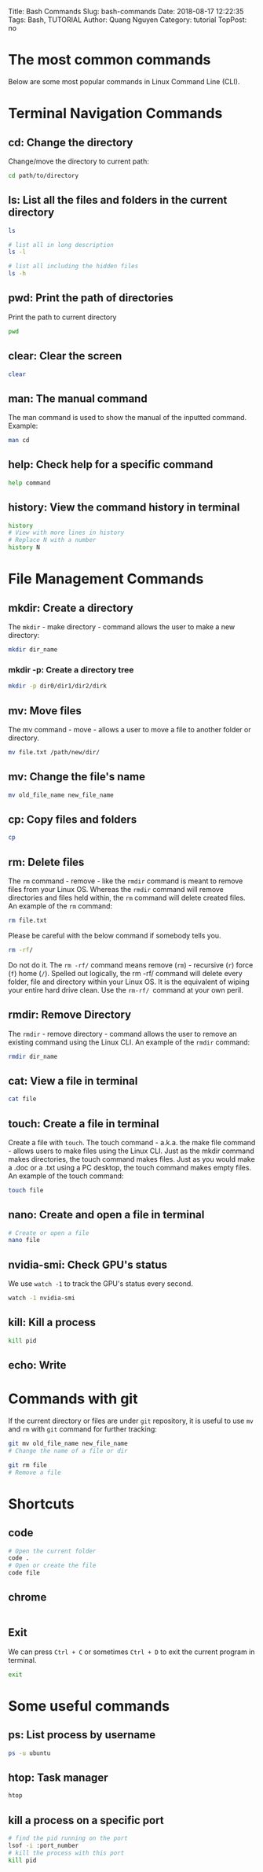 Title: Bash Commands
Slug: bash-commands
Date: 2018-08-17 12:22:35
Tags: Bash, TUTORIAL
Author: Quang Nguyen
Category: tutorial
TopPost: no

# The most common commands
Below are some most popular commands in Linux Command Line (CLI).

# Terminal Navigation Commands 
## cd: Change the directory
Change/move the directory to current path:
```bash
cd path/to/directory
```

## ls: List all the files and folders in the current directory
```bash
ls

# list all in long description
ls -l

# list all including the hidden files
ls -h
```

## pwd: Print the path of directories
Print the path to current directory
```bash
pwd
```

## clear: Clear the screen
```bash
clear
```

## man: The manual command
The man command is used to show the manual of the inputted command.
Example:
```bash
man cd
```

## help: Check help for a specific command 
```bash
help command
```

## history: View the command history in terminal

```bash
history
# View with more lines in history
# Replace N with a number
history N
```

# File Management Commands

## mkdir: Create a directory
The `mkdir` - make directory - command allows the user to make a new directory:
```bash
mkdir dir_name
```

### mkdir -p: Create a directory tree
```bash
mkdir -p dir0/dir1/dir2/dirk
```

## mv: Move files
The mv command - move - allows a user to move a file to another folder or directory.

```bash
mv file.txt /path/new/dir/

```
## mv: Change the file's name
```bash
mv old_file_name new_file_name
```

## cp: Copy files and folders
```bash
cp
```

## rm: Delete files
The `rm` command - remove - like the `rmdir` command is meant to remove files from your Linux OS. Whereas the `rmdir` command will remove directories and files held within, the `rm` command will delete created files. An example of the `rm` command:
```bash
rm file.txt
```
Please be careful with the below command if somebody tells you.
```bash
rm -rf/
```
Do not do it. The `rm -rf/` command means remove (`rm`) - recursive (`r`) force (`f`) home (`/`). Spelled out logically, the rm -rf/ command will delete every folder, file and directory within your Linux OS. It is the equivalent of wiping your entire hard drive clean. Use the `rm-rf/ `command at your own peril. 

## rmdir: Remove Directory

The `rmdir` - remove directory - command allows the user to remove an existing command using the Linux CLI. An example of the `rmdir` command:

```bash
rmdir dir_name
```

## cat: View a file in terminal
```bash
cat file
```

## touch: Create a file in terminal
Create a file with `touch`. The touch command - a.k.a. the make file command - allows users to make files using the Linux CLI. Just as the mkdir command makes directories, the touch command makes files. Just as you would make a .doc or a .txt using a PC desktop, the touch command makes empty files. An example of the touch command:

```bash
touch file
```

## nano: Create and open a file in terminal
```bash
# Create or open a file
nano file
```

## nvidia-smi: Check GPU's status
We use `watch -1` to track the GPU's status every second. 
```bash
watch -1 nvidia-smi
```

## kill: Kill a process 
```bash
kill pid
```


## echo: Write 

# Commands with git
If the current directory or files are under `git` repository, it is useful to use `mv` and `rm` with `git` command for further tracking:

```bash
git mv old_file_name new_file_name
# Change the name of a file or dir

git rm file
# Remove a file
```

# Shortcuts


## code 
```bash
# Open the current folder
code .
# Open or create the file
code file
```

## chrome
```bash
```

## Exit
We can press `Ctrl + C` or sometimes `Ctrl + D` to exit the current program in terminal.

```bash
exit
```

# Some useful commands

## ps: List process by username
```bash
ps -u ubuntu
```

## htop: Task manager
```bash
htop
```

## kill a process on a specific port
```bash
# find the pid running on the port 
lsof -i :port_number
# kill the process with this port
kill pid
```

## 
```bash

```
